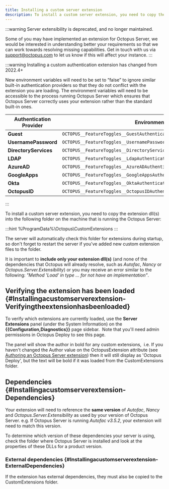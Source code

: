 ```yaml
---
title: Installing a custom server extension
description: To install a custom server extension, you need to copy the extension dll into a folder on the machine that is running the Octopus Server.
---
```


:::warning
Server extensibility is deprecated, and no longer maintained.

Some of you may have implemented an extension for Octopus Server, we would be interested in understanding better your requirements so that we can work towards resolving missing capabilities. Get in touch with us via [support@octopus.com](mailto:support@octopus.com) to let us know if this will affect your instance.
:::

:::warning
Installing a custom authentication extension has changed from 2022.4+

New environment variables will need to be set to “false” to ignore similar built-in authentication providers so that they do not conflict with the extension you are loading. The environment variables will need to be accessible to the process running Octopus Server which ensures that Octopus Server correctly uses your extension rather than the standard built-in ones.

|Authentication Provider|Environment Variable|
| ------------- | ---------------------------------------------------- |
|**Guest**|`OCTOPUS__FeatureToggles__GuestAuthenticationProviderFeatureToggle`|
|**UsernamePassword**|`OCTOPUS__FeatureToggles__UsernamePasswordAuthenticationProviderFeatureToggle`|
|**DirectoryServices**|`OCTOPUS__FeatureToggles__DirectoryServicesAuthenticationProviderFeatureToggle`|
|**LDAP**|`OCTOPUS__FeatureToggles__LdapAuthenticationProviderFeatureToggle`|
|**AzureAD**|`OCTOPUS__FeatureToggles__AzureADAuthenticationProviderFeatureToggle`|
|**GoogleApps**|`OCTOPUS__FeatureToggles__GoogleAppsAuthenticationProviderFeatureToggle`|
|**Okta**|`OCTOPUS__FeatureToggles__OktaAuthenticationProviderFeatureToggle`|
|**OctopusID**|`OCTOPUS__FeatureToggles__OctopusIDAuthenticationProviderFeatureToggle`|
:::

To install a custom server extension, you need to copy the extension dll(s) into the following folder on the machine that is running the Octopus Server:

:::hint
%ProgramData%\Octopus\CustomExtensions
:::

The server will automatically check this folder for extensions during startup, so don't forget to restart the server if you've added new custom extension files to the folder.

It is important to **include only your extension dll(s)** (and none of the dependencies that Octopus will already resolve, such as *Autofac*, *Nancy* or *Octopus.Server.Extensibility*) or you may receive an error similar to the following: *"Method 'Load' in type ... for not have an implementation"*.

## Verifying the extension has been loaded {#Installingacustomserverextension-Verifyingtheextensionhasbeenloaded}

To verify which extensions are currently loaded, use the **Server Extensions** panel (under the System Information) on the **{{Configuration,Diagnostics}}** page sidebar.  Note that you'll need admin permissions in Octopus Deploy to see this page.

The panel will show the author in bold for any custom extensions,  i.e. If you haven't changed the Author value on the OctopusExtension attribute (see [Authoring an Octopus Server extension](/docs/administration/server-extensibility/authoring-an-octopus-deploy-server-extension.md)) then it will still display as 'Octopus Deploy', but the text will be bold if it was loaded from the CustomExtensions folder.

## Dependencies {#Installingacustomserverextension-Dependencies}

Your extension will need to reference the **same version** of *Autofac*, *Nancy* and *Octopus.Server.Extensibility* as used by your version of Octopus Server. e.g. If Octopus Server is running *Autofac v3.5.2*, your extension will need to match this version.

To determine which version of these dependencies your server is using, check the folder where Octopus Server is installed and look at the properties of these DLLs for a product version.

### External dependencies {#Installingacustomserverextension-ExternalDependencies}

If the extension has external dependencies, they must also be copied to the CustomExtensions folder.
